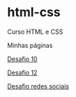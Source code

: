 # html-css
 Curso HTML e CSS

 Minhas páginas

 <a href="https://lovatoft.github.io/html-css/exercicios/desafio10/android.html">Desafio 10</a>

<a href="https://lovatoft.github.io/html-css/exercicios/desafio12/">Desafio 12</a>

<a href="https://lovatoft.github.io/desafio-redes/">Desafio redes sociais</a>
